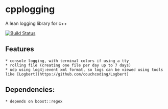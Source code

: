 # cpplogging

A lean logging library for c++

[![Build Status](https://travis-ci.org/jrialland/cpplogging.svg?branch=master)](https://travis-ci.org/jrialland/cpplogging)

## Features
	
	* console logging, with terminal colors if using a tty
	* rolling file (creating one file per day up to 7 days)
	* udp using log4j:event xml format, so logs can be viewed using tools like [Logbert](https://github.com/couchcoding/Logbert)

## Dependencies:
	* depends on boost::regex

